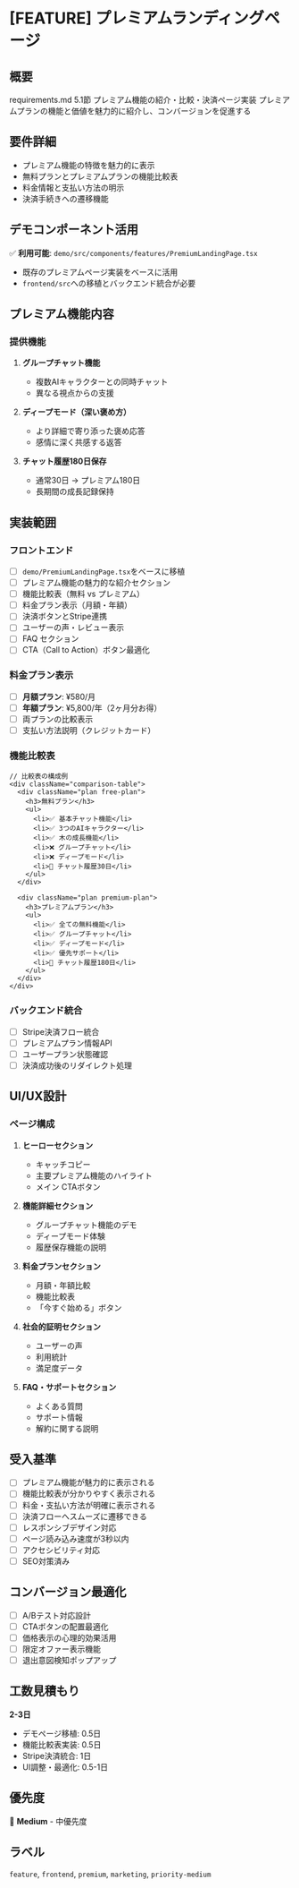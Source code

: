 # [FEATURE] プレミアムランディングページ

## 概要
requirements.md 5.1節 プレミアム機能の紹介・比較・決済ページ実装
プレミアムプランの機能と価値を魅力的に紹介し、コンバージョンを促進する

## 要件詳細
- プレミアム機能の特徴を魅力的に表示
- 無料プランとプレミアムプランの機能比較表
- 料金情報と支払い方法の明示
- 決済手続きへの遷移機能

## デモコンポーネント活用
✅ **利用可能**: `demo/src/components/features/PremiumLandingPage.tsx`
- 既存のプレミアムページ実装をベースに活用
- `frontend/src`への移植とバックエンド統合が必要

## プレミアム機能内容
### 提供機能
1. **グループチャット機能**
   - 複数AIキャラクターとの同時チャット
   - 異なる視点からの支援

2. **ディープモード（深い褒め方）**  
   - より詳細で寄り添った褒め応答
   - 感情に深く共感する返答

3. **チャット履歴180日保存**
   - 通常30日 → プレミアム180日
   - 長期間の成長記録保持

## 実装範囲

### フロントエンド
- [ ] `demo/PremiumLandingPage.tsx`をベースに移植
- [ ] プレミアム機能の魅力的な紹介セクション
- [ ] 機能比較表（無料 vs プレミアム）
- [ ] 料金プラン表示（月額・年額）
- [ ] 決済ボタンとStripe連携
- [ ] ユーザーの声・レビュー表示
- [ ] FAQ セクション
- [ ] CTA（Call to Action）ボタン最適化

### 料金プラン表示
- [ ] **月額プラン**: ¥580/月
- [ ] **年額プラン**: ¥5,800/年（2ヶ月分お得）
- [ ] 両プランの比較表示
- [ ] 支払い方法説明（クレジットカード）

### 機能比較表
```tsx
// 比較表の構成例
<div className="comparison-table">
  <div className="plan free-plan">
    <h3>無料プラン</h3>
    <ul>
      <li>✅ 基本チャット機能</li>
      <li>✅ 3つのAIキャラクター</li>
      <li>✅ 木の成長機能</li>
      <li>❌ グループチャット</li>
      <li>❌ ディープモード</li>
      <li>📅 チャット履歴30日</li>
    </ul>
  </div>
  
  <div className="plan premium-plan">
    <h3>プレミアムプラン</h3>
    <ul>
      <li>✅ 全ての無料機能</li>
      <li>✅ グループチャット</li>
      <li>✅ ディープモード</li>
      <li>✅ 優先サポート</li>
      <li>📅 チャット履歴180日</li>
    </ul>
  </div>
</div>
```

### バックエンド統合
- [ ] Stripe決済フロー統合
- [ ] プレミアムプラン情報API
- [ ] ユーザープラン状態確認
- [ ] 決済成功後のリダイレクト処理

## UI/UX設計

### ページ構成
1. **ヒーローセクション**
   - キャッチコピー
   - 主要プレミアム機能のハイライト
   - メイン CTAボタン

2. **機能詳細セクション**
   - グループチャット機能のデモ
   - ディープモード体験
   - 履歴保存機能の説明

3. **料金プランセクション**
   - 月額・年額比較
   - 機能比較表
   - 「今すぐ始める」ボタン

4. **社会的証明セクション**
   - ユーザーの声
   - 利用統計
   - 満足度データ

5. **FAQ・サポートセクション**
   - よくある質問
   - サポート情報
   - 解約に関する説明

## 受入基準
- [ ] プレミアム機能が魅力的に表示される
- [ ] 機能比較表が分かりやすく表示される
- [ ] 料金・支払い方法が明確に表示される
- [ ] 決済フローへスムーズに遷移できる
- [ ] レスポンシブデザイン対応
- [ ] ページ読み込み速度が3秒以内
- [ ] アクセシビリティ対応
- [ ] SEO対策済み

## コンバージョン最適化
- [ ] A/Bテスト対応設計
- [ ] CTAボタンの配置最適化
- [ ] 価格表示の心理的効果活用
- [ ] 限定オファー表示機能
- [ ] 退出意図検知ポップアップ

## 工数見積もり
**2-3日**
- デモページ移植: 0.5日
- 機能比較表実装: 0.5日
- Stripe決済統合: 1日
- UI調整・最適化: 0.5-1日

## 優先度  
🔧 **Medium** - 中優先度

## ラベル
`feature`, `frontend`, `premium`, `marketing`, `priority-medium`